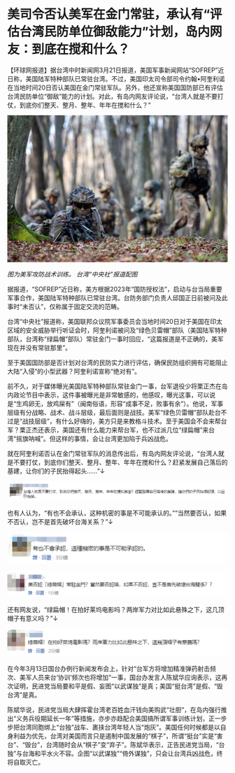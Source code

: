 # 美司令否认美军在金门常驻，承认有“评估台湾民防单位御敌能力”计划，岛内网友：到底在搅和什么？

【环球网报道】据台湾中时新闻网3月21日报道，美国军事新闻网站“SOFREP”近日称，美国陆军特种部队已常驻台湾。不过，美国印太司令部司令约翰•阿奎利诺在当地时间20日否认美国在金门常驻军队。另外，他还宣称美国国防部已有评估台湾民防单位“御敌”能力的计划。对此，有岛内网友评论说，“台湾人就是不要打仗，到底你们整天、整月、整年、年年在搅和什么？”

![38639824a1524b7c7fc9454374f0cff0.jpg](https://raw.githubusercontent.com/qqhsx/qqnews_image/main/2024/03/21/美司令否认美军在金门常驻，承认有“评估台湾民防单位御敌能力”计划，岛内网友：到底在搅和什么？/38639824a1524b7c7fc9454374f0cff0.jpg)

_图为美军攻防战术训练。 台湾“中央社”报道配图_

据报道，“SOFREP”近日称，美方根据2023年“国防授权法”，启动与台当局重要军事合作，美国陆军特种部队已常驻台湾。台防务部门负责人邱国正日前被问及此事时“未否认”，仅称属于固定交流的范畴。

台湾“中央社”报道称，美国联邦众议院军事委员会当地时间20日对于美国在印太区域的安全威胁举行听证会时，阿奎利诺被问及“绿色贝雷帽”部队（美国陆军特种部队，台湾称“绿扁帽”部队）常驻金门一事时回应，“这篇报道是不正确的，美军现在并没有常驻那里”。

至于美国国防部是否计划对台湾的民防实力进行评估，确保民防组织拥有可能阻止大陆“入侵”的小型武器？阿奎利诺宣称“绝对有”。

前不久，对于媒体曝光美国陆军特种部队常驻金门一事，台军退役少将栗正杰在岛内政论节目中表示，这件事被曝光是非常敏感的，他感叹，曝光这事，可以说是“生鸡卵无，放鸡屎有”（闽南俗语，形容“成事不足，败事有余”）。他说，军事层级有分战略、战术、战斗层级，最后面则是战技。美军“绿色贝雷帽”部队赴台不过是“战技层级”，有什么好嗨的，美方只是来教格斗技术。至于美国会不会来帮台军？栗正杰还表示，美国还有什么能力来帮台军，也不过派几位“绿扁帽”来台湾“摇旗呐喊”。但这样的事情，会让台湾更加陷于兵凶战危。

就在阿奎利诺否认在金门常驻军队的消息传出后，有岛内网友评论说，“台湾人就是不要打仗，到底你们整天、整月、整年、年年在搅和什么？赶紧发展自己落后的基建，让你们的子民抬得起头……”↓

![1e9cbcd1e7c90b67e52e2d4187ff29b9.jpg](https://raw.githubusercontent.com/qqhsx/qqnews_image/main/2024/03/21/美司令否认美军在金门常驻，承认有“评估台湾民防单位御敌能力”计划，岛内网友：到底在搅和什么？/1e9cbcd1e7c90b67e52e2d4187ff29b9.jpg)

也有人认为，“有也不会承认，这种机密的事是不可能承认的。”“当然要否认，如果不否认，岂不是首先破坏台海关系？”↓

![e9636bbc9f0a755a340617cece4db29c.jpg](https://raw.githubusercontent.com/qqhsx/qqnews_image/main/2024/03/21/美司令否认美军在金门常驻，承认有“评估台湾民防单位御敌能力”计划，岛内网友：到底在搅和什么？/e9636bbc9f0a755a340617cece4db29c.jpg)

![7b3414ec0d70877159edab77127922e1.jpg](https://raw.githubusercontent.com/qqhsx/qqnews_image/main/2024/03/21/美司令否认美军在金门常驻，承认有“评估台湾民防单位御敌能力”计划，岛内网友：到底在搅和什么？/7b3414ec0d70877159edab77127922e1.jpg)

还有网友说，“绿扁帽！在拍好莱坞电影吗？两岸军力对比如此悬殊之下，这几顶帽子有意义吗？”↓

![3b74cede43ac2a5566cf9d7f64750aac.jpg](https://raw.githubusercontent.com/qqhsx/qqnews_image/main/2024/03/21/美司令否认美军在金门常驻，承认有“评估台湾民防单位御敌能力”计划，岛内网友：到底在搅和什么？/3b74cede43ac2a5566cf9d7f64750aac.jpg)

在今年3月13日国台办例行新闻发布会上，针对“台军方将增加精准弹药射击频次、美军人员来台‘协训’频次也将增加”一事，国台办发言人陈斌华应询表示，这再次证明，民进党当局要和平是假、妄图“以武谋独”是真；美国“挺台湾”是假、“毁台湾”是真。

陈斌华说，民进党当局大肆挥霍台湾老百姓血汗钱向美购武“壮胆”，在岛内强行推出“义务兵役期延长一年”等措施，亦步亦趋配合美国搞所谓军事训练计划，正一步步把台湾同胞绑上“台独”战车、裹挟台湾年轻人当“炮灰”。美国任何时候都是以自身利益为优先，台湾对美国而言只是遏制中国发展的“棋子”，所谓“挺台”实是“害台”、“毁台”，台湾随时会从“棋子”变“弃子”。陈斌华表示，正告民进党当局，“台独”与台海和平水火不容。企图“以武谋独”“倚外谋独”，只会让台湾兵凶战危，终将自取灭亡。

